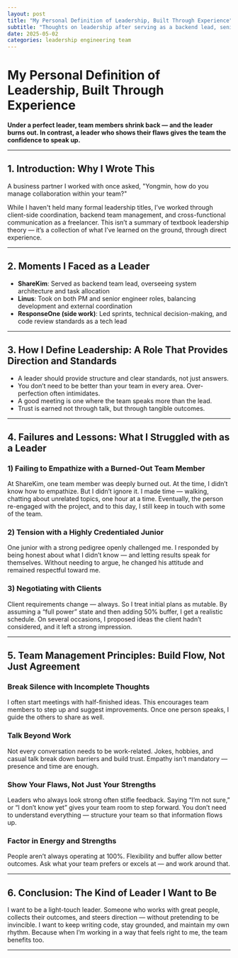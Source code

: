 ```yaml
---
layout: post
title: "My Personal Definition of Leadership, Built Through Experience"
subtitle: "Thoughts on leadership after serving as a backend lead, senior engineer, and PM"
date: 2025-05-02
categories: leadership engineering team
---
```



# My Personal Definition of Leadership, Built Through Experience

**Under a perfect leader, team members shrink back — and the leader burns out.
In contrast, a leader who shows their flaws gives the team the confidence to speak up.**

---

## 1. Introduction: Why I Wrote This

A business partner I worked with once asked,
"Yongmin, how do you manage collaboration within your team?"

While I haven't held many formal leadership titles, I’ve worked through client-side coordination, backend team management, and cross-functional communication as a freelancer.
This isn’t a summary of textbook leadership theory — it’s a collection of what I’ve learned on the ground, through direct experience.

---

## 2. Moments I Faced as a Leader

* **ShareKim**: Served as backend team lead, overseeing system architecture and task allocation
* **Linus**: Took on both PM and senior engineer roles, balancing development and external coordination
* **ResponseOne (side work)**: Led sprints, technical decision-making, and code review standards as a tech lead

---

## 3. How I Define Leadership: A Role That Provides Direction and Standards

* A leader should provide structure and clear standards, not just answers.
* You don’t need to be better than your team in every area. Over-perfection often intimidates.
* A good meeting is one where the team speaks more than the lead.
* Trust is earned not through talk, but through tangible outcomes.

---

## 4. Failures and Lessons: What I Struggled with as a Leader

### 1) Failing to Empathize with a Burned-Out Team Member

At ShareKim, one team member was deeply burned out. At the time, I didn’t know how to empathize.
But I didn’t ignore it. I made time — walking, chatting about unrelated topics, one hour at a time.
Eventually, the person re-engaged with the project, and to this day, I still keep in touch with some of the team.

### 2) Tension with a Highly Credentialed Junior

One junior with a strong pedigree openly challenged me.
I responded by being honest about what I didn’t know — and letting results speak for themselves.
Without needing to argue, he changed his attitude and remained respectful toward me.

### 3) Negotiating with Clients

Client requirements change — always. So I treat initial plans as mutable.
By assuming a “full power” state and then adding 50% buffer, I get a realistic schedule.
On several occasions, I proposed ideas the client hadn’t considered, and it left a strong impression.

---

## 5. Team Management Principles: Build Flow, Not Just Agreement

### Break Silence with Incomplete Thoughts

I often start meetings with half-finished ideas.
This encourages team members to step up and suggest improvements.
Once one person speaks, I guide the others to share as well.

### Talk Beyond Work

Not every conversation needs to be work-related.
Jokes, hobbies, and casual talk break down barriers and build trust.
Empathy isn't mandatory — presence and time are enough.

### Show Your Flaws, Not Just Your Strengths

Leaders who always look strong often stifle feedback.
Saying “I’m not sure,” or “I don’t know yet” gives your team room to step forward.
You don’t need to understand everything — structure your team so that information flows up.

### Factor in Energy and Strengths

People aren’t always operating at 100%.
Flexibility and buffer allow better outcomes. Ask what your team prefers or excels at — and work around that.

---

## 6. Conclusion: The Kind of Leader I Want to Be

I want to be a light-touch leader.
Someone who works with great people, collects their outcomes, and steers direction — without pretending to be invincible.
I want to keep writing code, stay grounded, and maintain my own rhythm.
Because when I’m working in a way that feels right to me, the team benefits too.

---
